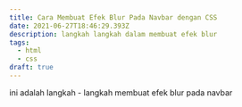 ```yaml
---
title: Cara Membuat Efek Blur Pada Navbar dengan CSS
date: 2021-06-27T18:46:29.393Z
description: langkah langkah dalam membuat efek blur
tags:
  - html
  - css
draft: true
---
```

ini adalah langkah - langkah membuat efek blur pada navbar